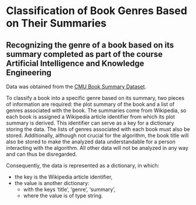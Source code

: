 # Classification of Book Genres Based on Their Summaries  
Recognizing the genre of a book based on its summary completed as part of the course Artificial Intelligence and Knowledge Engineering  
-  
Data was obtained from the [CMU Book Summary Dataset](https://www.cs.cmu.edu/~dbamman/booksummaries.html).  

To classify a book into a specific genre based on its summary, two pieces of information are required: the plot summary of the book and a list of genres associated with the book. The summaries come from Wikipedia, so each book is assigned a Wikipedia article identifier from which its plot summary is derived. This identifier can serve as a key for a dictionary storing the data. The lists of genres associated with each book must also be stored. Additionally, although not crucial for the algorithm, the book title will also be stored to make the analyzed data understandable for a person interacting with the algorithm. All other data will not be analyzed in any way and can thus be disregarded.  

Consequently, the data is represented as a dictionary, in which:  
- the key is the Wikipedia article identifier,  
- the value is another dictionary:  
  - with the keys ‘title’, ‘genre’, ‘summary’,  
  - where the value is of type string.  
